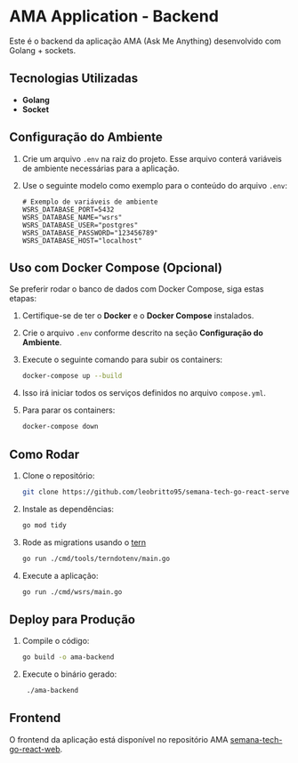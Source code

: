 # AMA Application - Backend

Este é o backend da aplicação AMA (Ask Me Anything) desenvolvido com Golang + sockets.

## Tecnologias Utilizadas

- **Golang**
- **Socket**

## Configuração do Ambiente

1. Crie um arquivo `.env` na raiz do projeto. Esse arquivo conterá variáveis de ambiente necessárias para a aplicação.

2. Use o seguinte modelo como exemplo para o conteúdo do arquivo `.env`:

   ```env
   # Exemplo de variáveis de ambiente
   WSRS_DATABASE_PORT=5432
   WSRS_DATABASE_NAME="wsrs"
   WSRS_DATABASE_USER="postgres"
   WSRS_DATABASE_PASSWORD="123456789"
   WSRS_DATABASE_HOST="localhost"
   ```

## Uso com Docker Compose (Opcional)

Se preferir rodar o banco de dados com Docker Compose, siga estas etapas:

1. Certifique-se de ter o **Docker** e o **Docker Compose** instalados.

2. Crie o arquivo `.env` conforme descrito na seção **Configuração do Ambiente**.
3. Execute o seguinte comando para subir os containers:
   ```bash
   docker-compose up --build
   ```
4. Isso irá iniciar todos os serviços definidos no arquivo `compose.yml`.
5. Para parar os containers:
   ```bash
   docker-compose down
   ```

## Como Rodar

1. Clone o repositório:
   ```bash
   git clone https://github.com/leobritto95/semana-tech-go-react-server
   ```
2. Instale as dependências:
   ```bash
   go mod tidy
   ```
3. Rode as migrations usando o [tern](https://github.com/jackc/tern)

   ```bash
   go run ./cmd/tools/terndotenv/main.go
   ```

4. Execute a aplicação:
   ```bash
   go run ./cmd/wsrs/main.go
   ```

## Deploy para Produção

1. Compile o código:
   ```bash
   go build -o ama-backend
   ```
2. Execute o binário gerado:
   ```bash
    ./ama-backend
   ```

## Frontend

O frontend da aplicação está disponível no repositório AMA [semana-tech-go-react-web](https://github.com/leobritto95/semana-tech-go-react-web).
